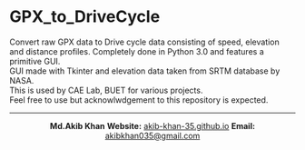 # GPX_to_DriveCycle
Convert raw GPX data to Drive cycle data consisting of speed, elevation and distance profiles. Completely done in Python 3.0 and features a primitive GUI.<br>
GUI made with Tkinter and elevation data taken from SRTM database by NASA.<br>
This is used by CAE Lab, BUET for various projects.<br>
Feel free to use but acknowlwdgement to this repository is expected.
<hr>
<center>
  <b>Md.Akib Khan</b>
  <b>Website:</b> <a href='https://akib-khan-35.github.io'>akib-khan-35.github.io</a>
  <b>Email:</b> <a href='mailto:akibkhan035@gmail.com'>akibkhan035@gmail.com</a>
 </center>

